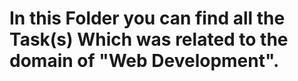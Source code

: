 # In this Folder you can find all the Task(s) Which was related to the domain of "Web Development".

